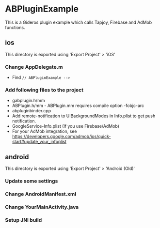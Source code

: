 # ABPluginExample
This is a Gideros plugin example which calls Tapjoy, Firebase and AdMob functions.

## ios
This directory is exported using 'Export Project' > 'iOS'

### Change AppDelegate.m
 * Find `// ABPluginExample -->`

### Add following files to the project
 * gabplugin.h/mm
 * ABPlugin.h/mm - ABPlugin.mm requires compile option -fobjc-arc
 * abpluginbinder.cpp
 * Add remote-notification to UIBackgroundModes in Info.plist to get push notification.
 * GoogleService-Info.plist (If you use Firebase/AdMob)
 * For your AdMob integration, see https://developers.google.com/admob/ios/quick-start#update_your_infoplist

## android
This directory is exported using 'Export Project' > 'Android (Old)'

### Update some settings

### Change AndroidManifest.xml

### Change YourMainActivity.java

### Setup JNI build
